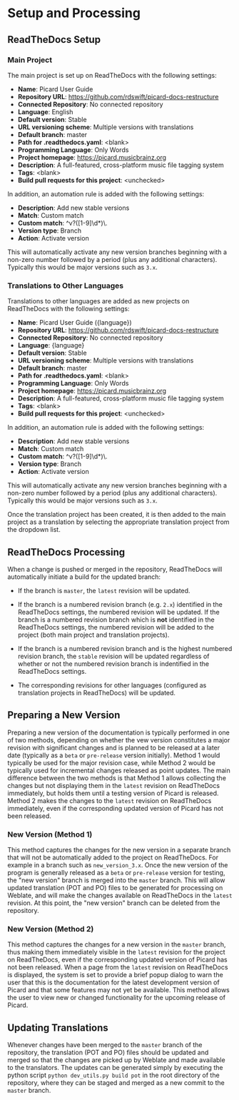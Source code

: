 # Setup and Processing

## ReadTheDocs Setup

### Main Project

The main project is set up on ReadTheDocs with the following settings:

- **Name**: Picard User Guide
- **Repository URL**: https://github.com/rdswift/picard-docs-restructure
- **Connected Repository**: No connected repository
- **Language**: English
- **Default version**: Stable
- **URL versioning scheme**: Multiple versions with translations
- **Default branch**: master
- **Path for .readthedocs.yaml**: \<blank>
- **Programming Language**: Only Words
- **Project homepage**: https://picard.musicbrainz.org
- **Description**: A full-featured, cross-platform music file tagging system
- **Tags**: \<blank>
- **Build pull requests for this project**: \<unchecked>

In addition, an automation rule is added with the following settings:

- **Description**: Add new stable versions
- **Match**: Custom match
- **Custom match**: ^v?([1-9]\\d*)\\.
- **Version type**: Branch
- **Action**: Activate version

This will automatically activate any new version branches beginning with a non-zero number followed by a period (plus any additional characters).  Typically this would be major versions such as `3.x`.

### Translations to Other Languages

Translations to other languages are added as new projects on ReadTheDocs with the following settings:

- **Name**: Picard User Guide ({language})
- **Repository URL**: https://github.com/rdswift/picard-docs-restructure
- **Connected Repository**: No connected repository
- **Language**: {language}
- **Default version**: Stable
- **URL versioning scheme**: Multiple versions with translations
- **Default branch**: master
- **Path for .readthedocs.yaml**: \<blank>
- **Programming Language**: Only Words
- **Project homepage**: https://picard.musicbrainz.org
- **Description**: A full-featured, cross-platform music file tagging system
- **Tags**: \<blank>
- **Build pull requests for this project**: \<unchecked>

In addition, an automation rule is added with the following settings:

- **Description**: Add new stable versions
- **Match**: Custom match
- **Custom match**: ^v?([1-9]\\d*)\\.
- **Version type**: Branch
- **Action**: Activate version

This will automatically activate any new version branches beginning with a non-zero number followed by a period (plus any additional characters).  Typically this would be major versions such as `3.x`.

Once the translation project has been created, it is then added to the main project as a translation by selecting the appropriate translation project from the dropdown list.

## ReadTheDocs Processing

When a change is pushed or merged in the repository, ReadTheDocs will automatically initiate a build for the updated branch:

- If the branch is `master`, the `latest` revision will be updated.

- If the branch is a numbered revision branch (e.g. `2.x`) identified in the ReadTheDocs settings, the numbered revision will be updated. If the branch is a numbered revision branch which is **not** identified in the ReadTheDocs settings, the numbered revision will be added to the project (both main project and translation projects).

- If the branch is a numbered revision branch and is the highest numbered revision branch, the `stable` revision will be updated regardless of whether or not the numbered revision branch is indentified in the ReadTheDocs settings.

- The corresponding revisions for other languages (configured as translation projects in ReadTheDocs) will be updated.

## Preparing a New Version

Preparing a new version of the documentation is typically performed in one of two methods, depending on whether the vew version constitutes a major revision with significant changes and is planned to be released at a later date (typically as a `beta` or `pre-release` version initially). Method 1 would typically be used for the major revision case, while Method 2 would be typically used for incremental changes released as point updates. The main difference between the two methods is that Method 1 allows collecting the changes but not displaying them in the `latest` revision on ReadTheDocs immediately, but holds them until a testing version of Picard is released. Method 2 makes the changes to the `latest` revision on ReadTheDocs immediately, even if the corresponding updated version of Picard has not been released.

### New Version (Method 1)

This method captures the changes for the new version in a separate branch that will not be automatically added to the project on ReadTheDocs. For example in a branch such as `new_version_3.x`. Once the new version of the program is generally released as a `beta` or `pre-release` version for testing, the "new version" branch is merged into the `master` branch. This will allow updated translation (POT and PO) files to be generated for processing on Weblate, and will make the changes available on ReadTheDocs in the `latest` revision. At this point, the "new version" branch can be deleted from the repository.

### New Version (Method 2)

This method captures the changes for a new version in the `master` branch, thus making them immediately visible in the `latest` revision for the project on ReadTheDocs, even if the corresponding updated version of Picard has not been released. When a page from the `latest` revision on ReadTheDocs is displayed, the system is set to provide a brief popup dialog to warn the user that this is the documentation for the latest development version of Picard and that some features may not yet be available. This method allows the user to view new or changed functionality for the upcoming release of Picard.

## Updating Translations

Whenever changes have been merged to the `master` branch of the repository, the translation (POT and PO) files should be updated and merged so that the changes are picked up by Weblate and made available to the translators. The updates can be generated simply by executing the python script `python dev_utils.py build pot` in the root directory of the repository, where they can be staged and merged as a new commit to the `master` branch.
